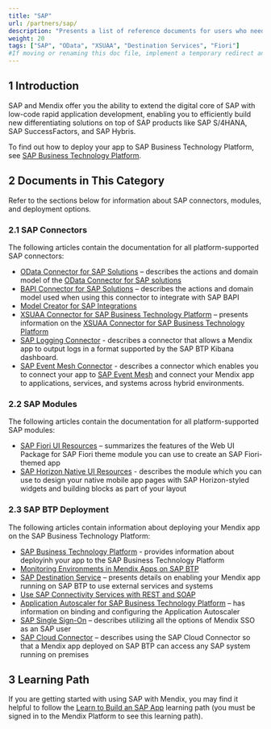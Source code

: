 ```yaml
---
title: "SAP"
url: /partners/sap/
description: "Presents a list of reference documents for users who need material on consuming SAP services."
weight: 20
tags: ["SAP", "OData", "XSUAA", "Destination Services", "Fiori"]
#If moving or renaming this doc file, implement a temporary redirect and let the respective team know they should update the URL in the product. See Mapping to Products for more details.
---
```


## 1 Introduction

SAP and Mendix offer you the ability to extend the digital core of SAP with low-code rapid application development, enabling you to efficiently build new differentiating solutions on top of SAP products like SAP S/4HANA, SAP SuccessFactors, and SAP Hybris.

To find out how to deploy your app to SAP Business Technology Platform, see [SAP Business Technology Platform](/developerportal/deploy/sap-cloud-platform/).

## 2 Documents in This Category

Refer to the sections below for information about SAP connectors, modules, and deployment options.

### 2.1 SAP Connectors

The following articles contain the documentation for all platform-supported SAP connectors:

* [OData Connector for SAP Solutions](/appstore/modules/sap/sap-odata-connector/) – describes the actions and domain model of the [OData Connector for SAP solutions](https://marketplace.mendix.com/link/component/74525) 
* [BAPI Connector for SAP Solutions](/appstore/modules/sap/sap-bapi-connector/) – describes the actions and domain model used when using this connector to integrate with SAP BAPI
* [Model Creator for SAP Integrations](/appstore/services/use-sap-model-creator/)
* [XSUAA Connector for SAP Business Technology Platform](/appstore/modules/sap/sap-xsuaa-connector/) – presents information on the [XSUAA Connector for SAP Business Technology Platform](https://marketplace.mendix.com/link/component/78091)
* [SAP Logging Connector](/appstore/modules/sap/sap-logger/) - describes a connector that allows a Mendix app to output logs in a format supported by the SAP BTP Kibana dashboard.
* [SAP Event Mesh Connector](/appstore/modules/sap/sap-event-mesh-connector/) - describes a connector which enables you to connect your app to [SAP Event Mesh](https://discovery-center.cloud.sap/serviceCatalog/event-mesh) and connect your Mendix app to applications, services, and systems across hybrid environments.

### 2.2 SAP Modules

The following articles contain the documentation for all platform-supported SAP modules:

* [SAP Fiori UI Resources](/appstore/modules/sap-ui-resources/sap-fiori-3-0/) – summarizes the features of the Web UI Package for SAP Fiori theme module you can use to create an SAP Fiori-themed app
* [SAP Horizon Native UI Resources](/appstore/modules/sap-ui-resources/sap-native-resources/) - describes the module which you can use to design your native mobile app pages with SAP Horizon-styled widgets and building blocks as part of your layout

### 2.3 SAP BTP Deployment

The following articles contain information about deploying your Mendix app on the SAP Business Technology Platform:

* [SAP Business Technology Platform](/developerportal/deploy/sap-cloud-platform/) - provides information about deployinh your app to the SAP Business Technology Platform
* [Monitoring Environments in Mendix Apps on SAP BTP](/developerportal/deploy/sap-cloud-platform/sap-monitoring/)
* [SAP Destination Service](/developerportal/deploy/sap-cloud-platform/sap-destination-service/) – presents details on enabling your Mendix app running on SAP BTP to use external services and systems
* [Use SAP Connectivity Services with REST and SOAP](/developerportal/deploy/sap-cloud-platform/sap-destination-with-rest/)
* [Application Autoscaler for SAP Business Technology Platform](/developerportal/deploy/sap-cloud-platform/sap-autoscaler/) – has information on binding and configuring the Application Autoscaler
* [SAP Single Sign-On](/developerportal/deploy/sap-cloud-platform/sap-single-sign-on/) – describes utilizing all the options of Mendix SSO as an SAP user
* [SAP Cloud Connector](/appstore/modules/sap/sap-cloud-connector/) – describes using the SAP Cloud Connector so that a Mendix app deployed on SAP BTP can access any SAP system running on premises

## 3 Learning Path

If you are getting started with using SAP with Mendix, you may find it helpful to follow the [Learn to Build an SAP App](https://academy.mendix.com/link/path/32) learning path (you must be signed in to the Mendix Platform to see this learning path).
